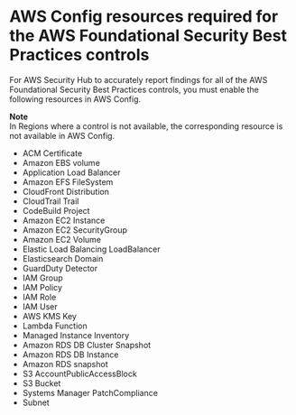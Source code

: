 # AWS Config resources required for the AWS Foundational Security Best Practices controls<a name="standards-fsbp-config-resources"></a>

For AWS Security Hub to accurately report findings for all of the AWS Foundational Security Best Practices controls, you must enable the following resources in AWS Config\.

**Note**  
In Regions where a control is not available, the corresponding resource is not available in AWS Config\.
+ ACM Certificate
+ Amazon EBS volume
+ Application Load Balancer
+ Amazon EFS FileSystem
+ CloudFront Distribution
+ CloudTrail Trail
+ CodeBuild Project
+ Amazon EC2 Instance
+ Amazon EC2 SecurityGroup
+ Amazon EC2 Volume
+ Elastic Load Balancing LoadBalancer
+ Elasticsearch Domain
+ GuardDuty Detector
+ IAM Group
+ IAM Policy
+ IAM Role
+ IAM User
+ AWS KMS Key
+ Lambda Function
+ Managed Instance Inventory
+ Amazon RDS DB Cluster Snapshot
+ Amazon RDS DB Instance
+ Amazon RDS snapshot
+ S3 AccountPublicAccessBlock
+ S3 Bucket
+ Systems Manager PatchCompliance
+ Subnet